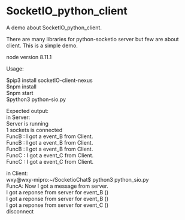 # SocketIO_python_client
A demo about SocketIO_python_client.

There are many libraries for python-socketio server but few are about client. This is a simple demo.

node version 8.11.1

Usage:

$pip3 install socketIO-client-nexus  
$npm install  
$npm start  
$python3 python-sio.py  

Expected output:  
in Server:  
Server is running  
 1 sockets is connected  
FuncB : I got a event_B from Client.    
FuncB : I got a event_B from Client.  
FuncB : I got a event_B from Client.  
FuncC : I got a event_C from Client.  
FuncC : I got a event_C from Client.  

in Client:  
wxy@wxy-mipro:~/SocketioChat$ python3 python_sio.py   
FuncA: Now I got a message from server.  
I got a reponse from server for event_B ()  
I got a reponse from server for event_B ()  
I got a reponse from server for event_C ()  
disconnect  
